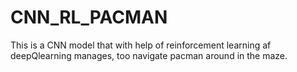 # CNN_RL_PACMAN
This is a CNN model that with help of reinforcement learning af deepQlearning manages, too navigate pacman around in the maze.
